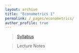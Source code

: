 ```yaml
---
layout: archive
title: "Econometrics 1"
permalink: /_pages/econometrics/
author_profile: true
---
```


> [Syllabus](http://henriqueveras.github.io/files/Econometrics/Syllabus/Ementa.pdf)

> Lecture Notes